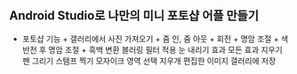 ## Android Studio로 나만의 미니 포토샵 어플 만들기
+ 포토샵 기능
          + 갤러리에서 사진 가져오기
          + 줌 인, 줌 아웃
          + 회전
          + 명암 조절
          + 색 반전 후 명암 조절
          + 흑백 변환
     블러링 필터 적용
     눈 내리기 효과
     모든 효과 지우기
     펜 그리기
     스탬프 찍기
     모자이크 영역 선택
     지우개
     편집한 이미지 갤러리에 저장
